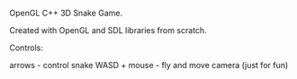 OpenGL C++ 3D Snake Game. 

Created with OpenGL and SDL libraries from scratch. 

Controls: 

arrows - control snake
WASD + mouse - fly and move camera (just for fun)


 
